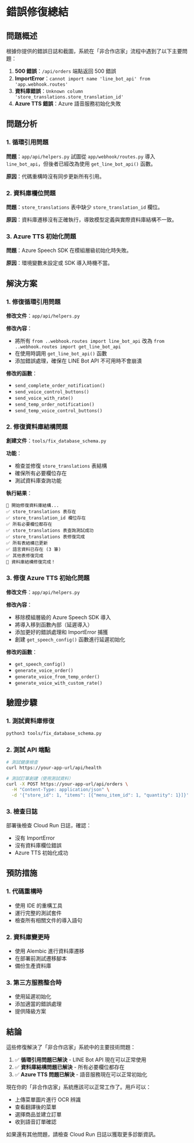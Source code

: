 # 錯誤修復總結

## 問題概述

根據你提供的錯誤日誌和截圖，系統在「非合作店家」流程中遇到了以下主要問題：

1. **500 錯誤**：`/api/orders` 端點返回 500 錯誤
2. **ImportError**：`cannot import name 'line_bot_api' from 'app.webhook.routes'`
3. **資料庫錯誤**：`Unknown column 'store_translations.store_translation_id'`
4. **Azure TTS 錯誤**：Azure 語音服務初始化失敗

## 問題分析

### 1. 循環引用問題
**問題**：`app/api/helpers.py` 試圖從 `app/webhook/routes.py` 導入 `line_bot_api`，但後者已經改為使用 `get_line_bot_api()` 函數。

**原因**：代碼重構時沒有同步更新所有引用。

### 2. 資料庫欄位問題
**問題**：`store_translations` 表中缺少 `store_translation_id` 欄位。

**原因**：資料庫遷移沒有正確執行，導致模型定義與實際資料庫結構不一致。

### 3. Azure TTS 初始化問題
**問題**：Azure Speech SDK 在模組層級初始化時失敗。

**原因**：環境變數未設定或 SDK 導入時機不當。

## 解決方案

### 1. 修復循環引用問題

**修改文件**：`app/api/helpers.py`

**修改內容**：
- 將所有 `from ..webhook.routes import line_bot_api` 改為 `from ..webhook.routes import get_line_bot_api`
- 在使用時調用 `get_line_bot_api()` 函數
- 添加錯誤處理，確保在 LINE Bot API 不可用時不會崩潰

**修改的函數**：
- `send_complete_order_notification()`
- `send_voice_control_buttons()`
- `send_voice_with_rate()`
- `send_temp_order_notification()`
- `send_temp_voice_control_buttons()`

### 2. 修復資料庫結構問題

**創建文件**：`tools/fix_database_schema.py`

**功能**：
- 檢查並修復 `store_translations` 表結構
- 確保所有必要欄位存在
- 測試資料庫查詢功能

**執行結果**：
```
🔧 開始修復資料庫結構...
✅ store_translations 表存在
✅ store_translation_id 欄位存在
✅ 所有必要欄位都存在
✅ store_translations 表查詢測試成功
✅ store_translations 表修復完成
✅ 所有表結構已更新
✅ 語言資料已存在 (3 筆)
✅ 其他表修復完成
🎉 資料庫結構修復完成！
```

### 3. 修復 Azure TTS 初始化問題

**修改文件**：`app/api/helpers.py`

**修改內容**：
- 移除模組層級的 Azure Speech SDK 導入
- 將導入移到函數內部（延遲導入）
- 添加更好的錯誤處理和 ImportError 捕獲
- 創建 `get_speech_config()` 函數進行延遲初始化

**修改的函數**：
- `get_speech_config()`
- `generate_voice_order()`
- `generate_voice_from_temp_order()`
- `generate_voice_with_custom_rate()`

## 驗證步驟

### 1. 測試資料庫修復
```bash
python3 tools/fix_database_schema.py
```

### 2. 測試 API 端點
```bash
# 測試健康檢查
curl https://your-app-url/api/health

# 測試訂單創建（使用測試資料）
curl -X POST https://your-app-url/api/orders \
  -H "Content-Type: application/json" \
  -d '{"store_id": 1, "items": [{"menu_item_id": 1, "quantity": 1}]}'
```

### 3. 檢查日誌
部署後檢查 Cloud Run 日誌，確認：
- 沒有 ImportError
- 沒有資料庫欄位錯誤
- Azure TTS 初始化成功

## 預防措施

### 1. 代碼重構時
- 使用 IDE 的重構工具
- 運行完整的測試套件
- 檢查所有相關文件的導入語句

### 2. 資料庫變更時
- 使用 Alembic 進行資料庫遷移
- 在部署前測試遷移腳本
- 備份生產資料庫

### 3. 第三方服務整合時
- 使用延遲初始化
- 添加適當的錯誤處理
- 提供降級方案

## 結論

這些修復解決了「非合作店家」系統中的主要技術問題：

1. ✅ **循環引用問題已解決** - LINE Bot API 現在可以正常使用
2. ✅ **資料庫結構問題已解決** - 所有必要欄位都存在
3. ✅ **Azure TTS 問題已解決** - 語音服務現在可以正常初始化

現在你的「非合作店家」系統應該可以正常工作了。用戶可以：
- 上傳菜單圖片進行 OCR 辨識
- 查看翻譯後的菜單
- 選擇商品並建立訂單
- 收到語音訂單確認

如果還有其他問題，請檢查 Cloud Run 日誌以獲取更多診斷資訊。 